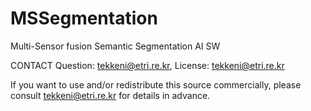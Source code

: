 # MSSegmentation
Multi-Sensor fusion Semantic Segmentation AI SW



CONTACT
Question: tekkeni@etri.re.kr, License: tekkeni@etri.re.kr

If you want to use and/or redistribute this source commercially, please consult tekkeni@etri.re.kr for details in advance.
